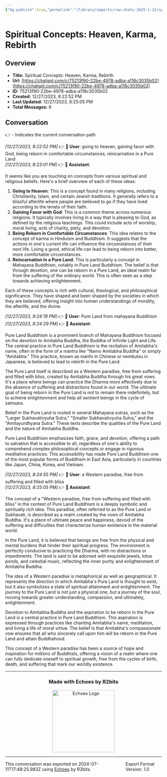 ```yaml
---
{"dg-publish":true,"permalink":"/library/imports/raw-chats-2025-1-12/spiritual-concepts-heaven-karma-rebirth/"}
---
```


# Spiritual Concepts: Heaven, Karma, Rebirth

## Overview
- **Title:** Spiritual Concepts: Heaven, Karma, Rebirth
- **Url:** [https://chatgpt.com/c/75213f90-22be-4978-adba-a118c3035b02](https://chatgpt.com/c/75213f90-22be-4978-adba-a118c3035b02)
- **ID:** 75213f90-22be-4978-adba-a118c3035b02
- **Created:** 12/27/2023, 8:22:52 PM
- **Last Updated:** 12/27/2023, 8:25:05 PM
- **Total Messages:** 6

## Conversation
👉 - Indicates the current conversation path

<i>[12/27/2023, 8:22:52 PM]</i> 👉 <b>👤 User</b>: going to heaven, gaining favor with God, being reborn in comfortable circumstances, reincarnation in a Pure Land<br>
<i>[12/27/2023, 8:23:01 PM]</i> 👉 <b>🤖 Assistant</b>: 

It seems like you are touching on concepts from various spiritual and religious beliefs. Here's a brief overview of each of these ideas:

1. **Going to Heaven**: This is a concept found in many religions, including Christianity, Islam, and certain Jewish traditions. It generally refers to a blissful afterlife where people are believed to go if they have lived according to the tenets of their faith.
2. **Gaining Favor with God**: This is a common theme across numerous religions. It typically involves living in a way that is pleasing to God, as defined by the religious teachings. This could include acts of worship, moral living, acts of charity, piety, and devotion.
3. **Being Reborn in Comfortable Circumstances**: This idea relates to the concept of karma in Hinduism and Buddhism. It suggests that the actions in one's current life can influence the circumstances of their next life. Living a good, ethical life can lead to being reborn into better, more comfortable circumstances.
4. **Reincarnation in a Pure Land**: This is particularly a concept in Mahayana Buddhism, notably in Pure Land Buddhism. The belief is that through devotion, one can be reborn in a Pure Land, an ideal realm far from the suffering of the ordinary world. This is often seen as a step towards achieving enlightenment.

Each of these concepts is rich with cultural, theological, and philosophical significance. They have shaped and been shaped by the societies in which they are believed, offering insight into human understandings of morality, the afterlife, and the divine.<br>

<i>[12/27/2023, 8:24:19 PM]</i> 👉 <b>👤 User</b>: Pure Land from mahayana Buddhism<br>
<i>[12/27/2023, 8:24:29 PM]</i> 👉 <b>🤖 Assistant</b>: 

Pure Land Buddhism is a prominent branch of Mahayana Buddhism focused on the devotion to Amitabha Buddha, the Buddha of Infinite Light and Life. The central practice in Pure Land Buddhism is the recitation of Amitabha's name, often in the form of a mantra like "Namo Amitabha Buddha" or simply "Amitabha." This practice, known as nianfo in Chinese or nembutsu in Japanese, is believed to lead to rebirth in the Pure Land.

The Pure Land itself is described as a Western paradise, free from suffering and filled with bliss, created by Amitabha Buddha through his great vows. It's a place where beings can practice the Dharma more effectively due to the absence of suffering and distractions found in our world. The ultimate goal of being reborn in the Pure Land is not to remain there indefinitely, but to achieve enlightenment and help all sentient beings in the cycle of samsara.

Belief in the Pure Land is rooted in several Mahayana sutras, such as the "Larger Sukhavativyuha Sutra," "Smaller Sukhavativyuha Sutra," and the "Amitayurdhyana Sutra." These texts describe the qualities of the Pure Land and the nature of Amitabha Buddha.

Pure Land Buddhism emphasizes faith, grace, and devotion, offering a path to salvation that is accessible to all, regardless of one's ability to comprehend complex philosophical concepts or engage in rigorous meditative practices. This accessibility has made Pure Land Buddhism one of the most popular forms of Buddhism in East Asia, particularly in countries like Japan, China, Korea, and Vietnam.<br>

<i>[12/27/2023, 8:24:55 PM]</i> 👉 <b>👤 User</b>: a Western paradise, free from suffering and filled with bliss<br>
<i>[12/27/2023, 8:25:05 PM]</i> 👉 <b>🤖 Assistant</b>: 

The concept of a "Western paradise, free from suffering and filled with bliss" in the context of Pure Land Buddhism is a deeply symbolic and spiritually rich idea. This paradise, often referred to as the Pure Land or Sukhavati, is described as a realm created by the vows of Amitabha Buddha. It's a place of ultimate peace and happiness, devoid of the suffering and difficulties that characterize human existence in the material world.

In the Pure Land, it is believed that beings are free from the physical and mental burdens that hinder their spiritual progress. The environment is perfectly conducive to practicing the Dharma, with no distractions or impediments. The land is said to be adorned with exquisite jewels, lotus ponds, and celestial music, reflecting the inner purity and enlightenment of Amitabha Buddha.

The idea of a Western paradise is metaphorical as well as geographical. It represents the direction in which Amitabha's Pure Land is thought to exist, but it also symbolizes a state of spiritual attainment and enlightenment. The journey to the Pure Land is not just a physical one, but a journey of the soul, moving towards greater understanding, compassion, and ultimately, enlightenment.

Devotion to Amitabha Buddha and the aspiration to be reborn in the Pure Land is a central practice in Pure Land Buddhism. This aspiration is expressed through practices like chanting Amitabha's name, meditation, and living a life of moral virtue. The belief is that Amitabha's compassionate vow ensures that all who sincerely call upon him will be reborn in the Pure Land and attain Buddhahood.

This concept of a Western paradise has been a source of hope and inspiration for millions of Buddhists, offering a vision of a realm where one can fully dedicate oneself to spiritual growth, free from the cycles of birth, death, and suffering that mark our worldly existence.<br>

---

<div align="center">

### Made with Echoes by R2bits

<a href="https://echoes.r2bits.com">
  <img src="https://images.squarespace-cdn.com/content/v1/6493af4741c13939d335f0b8/18b27467-2da2-43b7-8d44-234bccf4f462/MINI_ECHOES_LOGO_NORMAL_WHITE_TEXT_SMALL-05-14+%281%29.png?format=300w" alt="Echoes Logo" width="200"/>
</a>

</div>

---

<div style="display: flex; justify-content: space-between;">
  <span>This conversation was exported on 2024-07-11T17:48:25.983Z using <a href="https://echoes.r2bits.com">Echoes</a> by R2bits.</span>
  <span>Export Format Version: 1.0</span>
</div>
